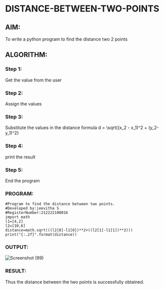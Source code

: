 # DISTANCE-BETWEEN-TWO-POINTS

## AIM:
To write a python program to find the distance two 2 points
## ALGORITHM:

### Step 1: 
Get the value from the user
### Step 2:
Assign the values
### Step 3: 
Substitute the values in the distance formula 
d = \sqrt{(x_2 - x_1)^2 + (y_2-y_1)^2}
### Step 4: 
print the result
### Step 5: 
End the program
### PROGRAM:
```
#Program to find the distance between two points.
#Developed by:jeevitha S 
#RegisterNumber:212222100016
import math
l1=[4,2]
l2=[10,6]
distance=math.sqrt(((l2[0]-l1[0])**2+((l2[1]-l1[1])**2)))
print("{:.2f}".format(distance))
```
### OUTPUT:
![Screenshot (99)](https://user-images.githubusercontent.com/123623197/230725179-19878696-3f0e-4fc0-857f-63c1e62e9302.png)
### RESULT:
Thus the distance between the two points is successfully obtained.
